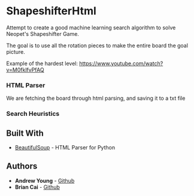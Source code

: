 # ShapeshifterHtml
Attempt to create a good machine learning search algorithm to solve Neopet's Shapeshifter Game.

The goal is to use all the rotation pieces to make the entire board the goal picture.

Example of the hardest level:
https://www.youtube.com/watch?v=M0fklfvPfAQ

### HTML Parser
We are fetching the board through html parsing, and saving it to a txt file

### Search Heuristics

## Built With
* [BeautifulSoup](https://www.crummy.com/software/BeautifulSoup/) - HTML Parser for Python

## Authors

* **Andrew Young** - [Github](https://github.com/catatonicTrepidation/)
* **Brian Cai** - [Github](https://github.com/brian-cai)
